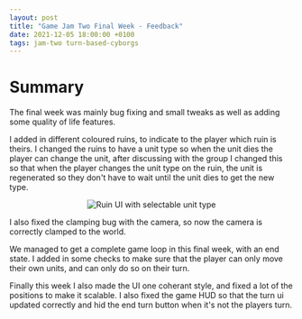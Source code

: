 ```yaml
---
layout: post
title: "Game Jam Two Final Week - Feedback"
date: 2021-12-05 18:00:00 +0100
tags: jam-two turn-based-cyborgs
---
```


# Summary
The final week was mainly bug fixing and small tweaks as well as adding some quality of life features.

I added in different coloured ruins, to indicate to the player which ruin is theirs. I changed the ruins to have a unit type so when the unit dies the player can change the unit, after discussing with the group I changed this so that when the player changes the unit type on the ruin, the unit is regenerated so they don't have to wait until the unit dies to get the new type. 

<p align="center">
  <img src="{{site.baseurl}}/assets/jam-two/ruin-ui.png" alt="Ruin UI with selectable unit type"/>
</p> 

I also fixed the clamping bug with the camera, so now the camera is correctly clamped to the world.

We managed to get a complete game loop in this final week, with an end state. I added in some checks to make sure that the player can only move their own units, and can only do so on their turn. 

Finally this week I also made the UI one coherant style, and fixed a lot of the positions to make it scalable. I also fixed the game HUD so that the turn ui updated correctly and hid the end turn button when it's not the players turn.